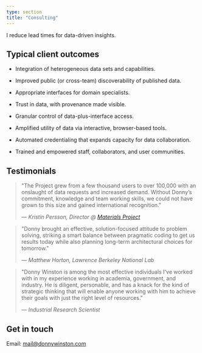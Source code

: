 ```yaml
---
type: section
title: "Consulting"
---
```


I reduce lead times for data-driven insights.

## Typical client outcomes

* Integration of heterogeneous data sets and capabilities.

* Improved public (or cross-team) discoverability of published data.

* Appropriate interfaces for domain specialists.

* Trust in data, with provenance made visible.

* Granular control of data-plus-interface access.

* Amplified utility of data via interactive, browser-based tools.
 
* Automated credentialing that expands capacity for data collaboration.

* Trained and empowered staff, collaborators, and user communities.

## Testimonials

> "The Project grew from a few thousand users to over 100,000 with an onslaught of data
requests and increased demand. Without Donny’s commitment, knowledge and team working skills, we could not have
grown to this size and gained international recognition."
>
> &mdash; <cite>Kristin Persson, Director @ [Materials Project](https://www.materialsproject.org)</cite>

> "Donny brought an effective,
solution-focused attitude to problem solving, striking a smart balance between pragmatic coding to get us results today
while also planning long-term architectural choices for tomorrow."
>
> &mdash; <cite>Matthew Horton, Lawrence Berkeley National Lab</cite>

> "Donny Winston is among the most effective individuals I've worked with in my experience working in academia,
government, and industry.  He is diligent, personable, and has a knack for the kind of strategic thinking that will
enable anyone working with him to achieve their goals with just the right level of resources."
>
> &mdash; <cite>Industrial Research Scientist</cite>


## Get in touch

Email: [mail@donnywinston.com](mailto:mail@donnywinston.com)
